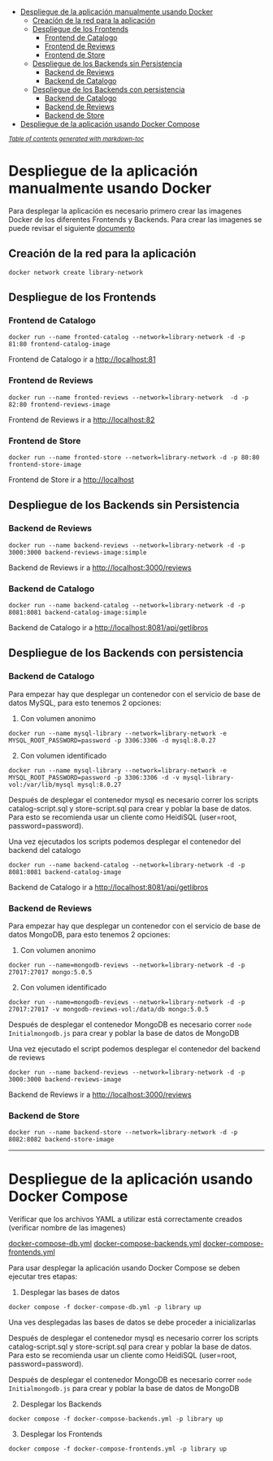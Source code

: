 - [Despliegue de la aplicación manualmente usando Docker](#despliegue-de-la-aplicación-manualmente-usando-docker)
  - [Creación de la red para la aplicación](#creación-de-la-red-para-la-aplicación)
  - [Despliegue de los Frontends](#despliegue-de-los-frontends)
    - [Frontend de Catalogo](#frontend-de-catalogo)
    - [Frontend de Reviews](#frontend-de-reviews)
    - [Frontend de Store](#frontend-de-store)
  - [Despliegue de los Backends sin Persistencia](#despliegue-de-los-backends-sin-persistencia)
    - [Backend de Reviews](#backend-de-reviews)
    - [Backend de Catalogo](#backend-de-catalogo)
  - [Despliegue de los Backends con persistencia](#despliegue-de-los-backends-con-persistencia)
    - [Backend de Catalogo](#backend-de-catalogo-1)
    - [Backend de Reviews](#backend-de-reviews-1)
    - [Backend de Store](#backend-de-store)
- [Despliegue de la aplicación usando Docker Compose](#despliegue-de-la-aplicación-usando-docker-compose)

<small><i><a href='http://ecotrust-canada.github.io/markdown-toc/'>Table of contents generated with markdown-toc</a></i></small>

# Despliegue de la aplicación manualmente usando Docker

Para desplegar la aplicación es necesario primero crear las imagenes Docker de los diferentes Frontends y Backends. Para crear las imagenes se puede revisar el siguiente [documento](create-images.md) 

## Creación de la red para la aplicación
```
docker network create library-network
```
## Despliegue de los Frontends

### Frontend de Catalogo
```
docker run --name fronted-catalog --network=library-network -d -p 81:80 frontend-catalog-image
```
Frontend de Catalogo ir a [http://localhost:81](http://localhost:81) 

### Frontend de Reviews
```
docker run --name fronted-reviews --network=library-network  -d -p 82:80 frontend-reviews-image
```
Frontend de Reviews ir a [http://localhost:82](http://localhost:82)

### Frontend de Store
```
docker run --name fronted-store --network=library-network -d -p 80:80 frontend-store-image
```
Frontend de Store ir a [http://localhost](http://localhost)

## Despliegue de los Backends sin Persistencia

### Backend de Reviews
```
docker run --name backend-reviews --network=library-network -d -p 3000:3000 backend-reviews-image:simple
```
Backend de Reviews ir a [http://localhost:3000/reviews](http://localhost:3000/reviews)

### Backend de Catalogo
```
docker run --name backend-catalog --network=library-network -d -p 8081:8081 backend-catalog-image:simple
```
Backend de Catalogo ir a [http://localhost:8081/api/getlibros](http://localhost:8081/api/getlibros)

## Despliegue de los Backends con persistencia


### Backend de Catalogo

Para empezar hay que desplegar un contenedor con el servicio de base de datos MySQL, para esto tenemos 2 opciones:

1. Con volumen anonimo

```
docker run --name mysql-library --network=library-network -e MYSQL_ROOT_PASSWORD=password -p 3306:3306 -d mysql:8.0.27
```

2. Con volumen identificado

```
docker run --name mysql-library --network=library-network -e MYSQL_ROOT_PASSWORD=password -p 3306:3306 -d -v mysql-library-vol:/var/lib/mysql mysql:8.0.27
```

Después de desplegar el contenedor mysql es necesario correr los scripts catalog-script.sql y store-script.sql para crear y poblar la base de datos. Para esto se recomienda usar un cliente como HeidiSQL (user=root, password=password).

Una vez ejecutados los scripts podemos desplegar el contenedor del backend del catalogo

```
docker run --name backend-catalog --network=library-network -d -p 8081:8081 backend-catalog-image
```
Backend de Catalogo ir a [http://localhost:8081/api/getlibros](http://localhost:8081/api/getlibros)

### Backend de Reviews

Para empezar hay que desplegar un contenedor con el servicio de base de datos MongoDB, para esto tenemos 2 opciones:

1. Con volumen anonimo

```
docker run --name=mongodb-reviews --network=library-network -d -p 27017:27017 mongo:5.0.5
```

2. Con volumen identificado

```
docker run --name=mongodb-reviews --network=library-network -d -p 27017:27017 -v mongodb-reviews-vol:/data/db mongo:5.0.5
```


Después de desplegar el contenedor MongoDB es necesario correr ```node Initialmongodb.js``` para crear y poblar la base de datos de MongoDB

Una vez ejecutado el script podemos desplegar el contenedor del backend de reviews

```
docker run --name backend-reviews --network=library-network -d -p 3000:3000 backend-reviews-image
```
Backend de Reviews ir a [http://localhost:3000/reviews](http://localhost:3000/reviews)
### Backend de Store

```
docker run --name backend-store --network=library-network -d -p 8082:8082 backend-store-image
```
___

# Despliegue de la aplicación usando Docker Compose

Verificar que los archivos YAML a utilizar está correctamente creados (verificar nombre de las imagenes)

[docker-compose-db.yml](docker-compose-db.yml)
[docker-compose-backends.yml](docker-compose-backends.yml)
[docker-compose-frontends.yml](docker-compose-frontends.yml)

Para usar desplegar la aplicación usando Docker Compose se deben ejecutar tres etapas:

1. Desplegar las bases de datos

```
docker compose -f docker-compose-db.yml -p library up
```
Una ves desplegadas las bases de datos se debe proceder a inicializarlas 

Después de desplegar el contenedor mysql es necesario correr los scripts catalog-script.sql y store-script.sql para crear y poblar la base de datos. Para esto se recomienda usar un cliente como HeidiSQL (user=root, password=password).

Después de desplegar el contenedor MongoDB es necesario correr ```node Initialmongodb.js``` para crear y poblar la base de datos de MongoDB

2. Desplegar los Backends

```
docker compose -f docker-compose-backends.yml -p library up
```

3. Desplegar los Frontends

```
docker compose -f docker-compose-frontends.yml -p library up
```